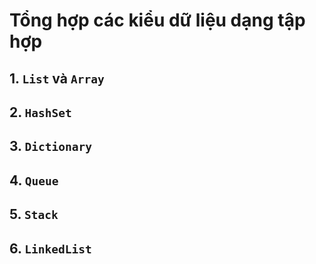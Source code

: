 # Tổng hợp các kiểu dữ liệu dạng tập hợp
## 1. `List` và `Array`
## 2. `HashSet`
## 3. `Dictionary`
## 4. `Queue`
## 5. `Stack`
## 6. `LinkedList`

